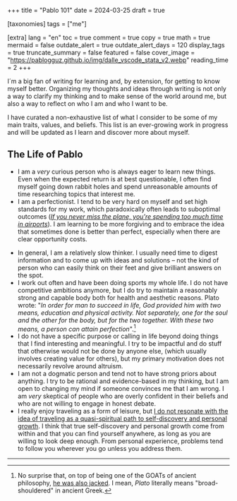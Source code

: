 +++
title = "Pablo 101"
date = 2024-03-25
draft = true

[taxonomies]
tags = ["me"]

[extra]
lang = "en"
toc = true
comment = true
copy = true
math = true
mermaid = false
outdate_alert = true
outdate_alert_days = 120
display_tags = true
truncate_summary = false
featured = false
cover_image = "https://pablogguz.github.io/img/dalle_vscode_stata_v2.webp"
reading_time = 2
+++


I´m a big fan of writing for learning and, by extension, for getting to know myself better. Organizing my thoughts and ideas through writing is not only a way to clarify my thinking and to make sense of the world around me, but also a way to reflect on who I am and who I want to be.

I have curated a non-exhaustive list of what I consider to be some of my main traits, values, and beliefs. This list is an ever-growing work in progress and will be updated as I learn and discover more about myself.

## The Life of Pablo

- I am a _very_ curious person who is always eager to learn new things. Even when the expected return is at best questionable, I often find myself going down rabbit holes and spend unreasonable amounts of time researching topics that interest me. 
- I am a perfectionist. I tend to be very hard on myself and set high standards for my work, which paradoxically often leads to suboptimal outcomes ([_If you never miss the plane, you're spending too much time in airports_](https://www.wired.com/story/jordan-ellenburg/)). I am learning to be more forgiving and to embrace the idea that sometimes done is better than perfect, especially when there are clear opportunity costs.
<!-- - I am 60% introvert and 40% extrovert. I genuinely enjoy spending time with people, but I also need time alone to recharge my batteries and to reflect on my thoughts and ideas. I tend to be very selective about the people I spend time with and I value deep, meaningful relationships over superficial ones. -->
- In general, I am a relatively slow thinker. I usually need time to digest information and to come up with ideas and solutions – not the kind of person who can easily think on their feet and give brilliant answers on the spot. 
- I work out often and have been doing sports my whole life. I do not have competitive ambitions anymore, but I do try to maintain a reasonably strong and capable body both for health and aesthetic reasons. Plato wrote: "_In order for man to succeed in life, God provided him with two means, education and physical activity. Not separately, one for the soul and the other for the body, but for the two together. With these two means, a person can attain perfection_".[^1]
- I do not have a specific purpose or calling in life beyond doing things that I find interesting and meaningful. I try to be impactful and do stuff that otherwise would not be done by anyone else, (which usually involves creating value for others), but my primary motivation does not necessarily revolve around altruism. 
- I am not a dogmatic person and tend not to have strong priors about anything. I try to be rational and evidence-based in my thinking, but I am open to changing my mind if someone convinces me that I am wrong. I am _very_ skeptical of people who are overly confident in their beliefs and who are not willing to engage in honest debate.
- I really enjoy traveling as a form of leisure, but [I do not resonate with the idea of traveling as a quasi-spiritual path to self-discovery and personal growth](https://www.newyorker.com/culture/the-weekend-essay/the-case-against-travel). I think that true self-discovery and personal growth come from within and that you can find yourself anywhere, as long as you are willing to look deep enough. From personal experience, problems tend to follow you wherever you go unless you address them.
<!-- - I am a big fan of the idea of [antifragility](https://en.wikipedia.org/wiki/Antifragility). Taleb says that the best way to prepare for an uncertain future is to build systems and habits that are robust to stressors and that can benefit from them.  -->
<!-- - I am not formally religious, but I do consider myself to be a spiritual person. I broadly support Catholic values and beliefs. -->


-----------------------------------------------------------------

[^1]: No surprise that, on top of being one of the GOATs of ancient philosophy, [he was also jacked](https://www.nytimes.com/2012/04/22/opinion/sunday/platos-body-and-mine.html). I mean, _Plato_ literally means "broad-shouldered" in ancient Greek.
